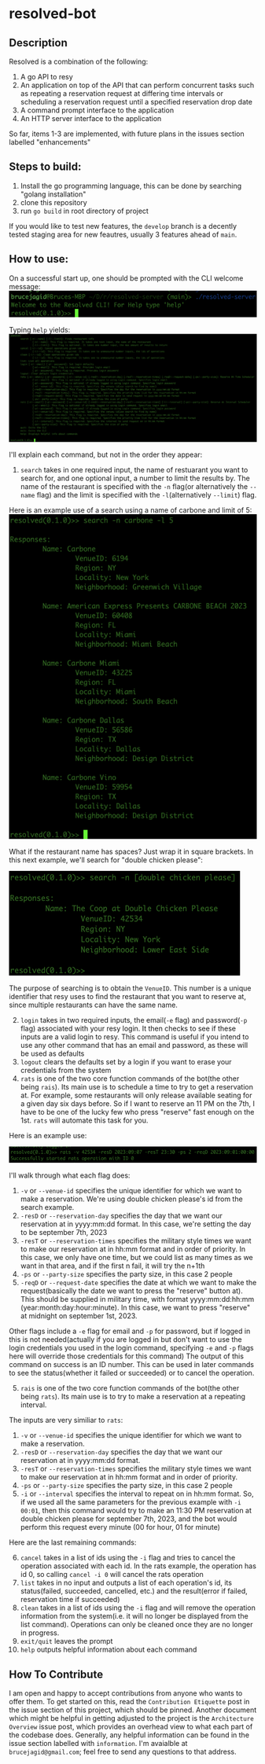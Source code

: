 # resolved-bot
## Description
Resolved is a combination of the following:
1. A go API to resy
2. An application on top of the API that can perform concurrent tasks such as repeating a reservation request at differing time intervals or scheduling a reservation request until a specified reservation drop date
3. A command prompt interface to the application
4. An HTTP server interface to the application

So far, items 1-3 are implemented, with future plans in the issues section labelled "enhancements"


## Steps to build:

1. Install the go programming language, this can be done by searching "golang installation"
2. clone this repository
3. run `go build` in root directory of project

If you would like to test new features, the `develop` branch is a decently tested staging area for new 
feautres, usually 3 features ahead of `main`.

## How to use:

On a successful start up, one should be prompted with the CLI welcome message:
![prompt](./assets/prompt.png)

Typing `help` yields:
![help](./assets/help.png)

I'll explain each command, but not in the order they appear:
1. `search` takes in one required input, the name of restuarant you want to search for, and one optional input, a number to limit the results by. The name of the restaurant is specified with the `-n` flag(or alternatively the `--name` flag) and the limit is specified with the `-l`(alternatively `--limit`) flag.

Here is an example use of a search using a name of carbone and limit of 5: 
![search](./assets/search.png)

What if the restaurant name has spaces? Just wrap it in square brackets. In this next example, we'll search for "double chicken please":

![search_bracket](./assets/search_bracket.png)

The purpose of searching is to obtain the `VenueID`. This number is a unique identifier that resy uses to find the restaurant that you want to reserve at, since multiple restaurants can have the same name.

2. `login` takes in two required inputs, the email(`-e` flag) and password(`-p` flag) associated with your resy login. It then checks to see if these inputs are a valid login to resy. This command is useful if you intend to use any other command that has an email and password, as these will be used as defaults
3. `logout` clears the defaults set by a login if you want to erase your credentials from the system
4. `rats` is one of the two core function commands of the bot(the other being `rais`). Its main use is to schedule a time to try to get a reservation at. For example, some restaurants will only release available seating for a given day six days before. So if I want to reserve an 11 PM on the 7th, I have
to be one of the lucky few who press "reserve" fast enough on the 1st. `rats` will automate this task for you.

Here is an example use:

![rats](./assets/rats.png)

I'll walk through what each flag does:
1. `-v` or `--venue-id` specifies the unique identifier for which we want to make a reservation. We're using double chicken please's id from the search example.
2. `-resD` or `--reservation-day` specifies the day that we want our reservation at in yyyy:mm:dd format. In this case, we're setting the day to be september 7th, 2023
3. `-resT` or `--reservation-times` specifies the military style times we want to make our reservation at in hh:mm format and in order of priority. In this case, we only have one time, but we could list as many times as we want in that area, and if the first n fail, it will try the n+1th
4. `-ps` or `--party-size` specifies the party size, in this case 2 people
5. `-reqD` or `--request-date` specifies the date at which we want to make the request(basically the date we want to press the "reserve" button at). This should be supplied in military time, with format yyyy:mm:dd:hh:mm (year:month:day:hour:minute). In this case, we want to press
"reserve" at midnight on september 1st, 2023.

Other flags include a `-e` flag for email and `-p` for password, but if logged in this is not needed(actually if you are logged in but don't want to use the login credentials you used in the login command, specifying `-e` and `-p` flags here will override those credentials for this command)
The output of this command on success is an ID number. This can be used in later commands to see the status(whether it failed or succeeded) or to cancel the operation.

5. `rais` is one of the two core function commands of the bot(the other being `rats`). Its main use is to try to make a reservation at a repeating interval.

The inputs are very similiar to `rats`:
1. `-v` or `--venue-id` specifies the unique identifier for which we want to make a reservation. 
2. `-resD` or `--reservation-day` specifies the day that we want our reservation at in yyyy:mm:dd format.
3. `-resT` or `--reservation-times` specifies the military style times we want to make our reservation at in hh:mm format and in order of priority. 
4. `-ps` or `--party-size` specifies the party size, in this case 2 people
5. `-i` or `--interval` specifies the interval to repeat on in hh:mm format. So, if we used all the same parameters for the previous example with `-i 00:01`, then this command would try to make an 11:30 PM reservation at double chicken please for september 7th, 2023, and the bot would perform this request every minute (00 for hour, 01 for minute)

Here are the last remaining commands:

6. `cancel` takes in a list of ids using the `-i` flag and tries to cancel the operation associated with each id. In the rats example, the operation has id 0, so calling `cancel -i 0` will cancel the rats operation
7. `list` takes in no input and outputs a list of each operation's id, its status(failed, succeeded, cancelled, etc.) and the result(error if failed, reservation time if succeeded)
8. `clean` takes in a list of ids using the `-i` flag and will remove the operation information from the system(i.e. it will no longer be displayed from the list command). Operations can only be cleaned once they are no longer in progress.
9. `exit/quit` leaves the prompt
10. `help` outputs helpful information about each command

## How To Contribute

I am open and happy to accept contributions from anyone who wants to offer them. To get started on this, read the `Contribution Etiquette` post in the issue section of this project, which should be pinned. Another document which might be helpful in getting adjusted to the project is the `Architecture Overview` issue post, which provides an overhead view to what each part of the codebase does. Generally, any helpful information can be found in the issue section labelled with `information`. I'm avaialble at `brucejagid@gmail.com`; feel free to send any questions to that address.
